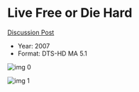 # Live Free or Die Hard

[Discussion Post](https://www.avsforum.com/threads/bass-eq-for-filtered-movies.2995212/post-58336896)

* Year: 2007
* Format: DTS-HD MA 5.1

![img 0](https://i.imgur.com/oEiihfS.jpg)

![img 1](https://i.imgur.com/ZAQPtWY.jpg)

